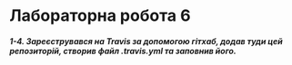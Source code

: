 # Лабораторна робота 6
##### 1-4. Зареєструвався на Travis за допомогою гітхаб, додав туди цей репозиторій, створив файл .travis.yml та заповнив його.
